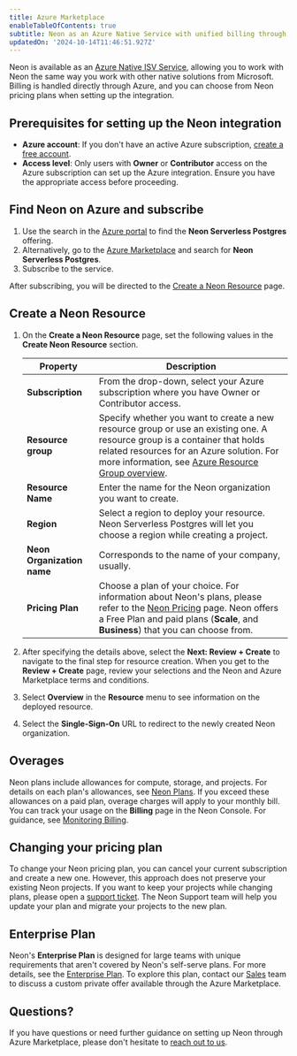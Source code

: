 ```yaml
---
title: Azure Marketplace
enableTableOfContents: true
subtitle: Neon as an Azure Native Service with unified billing through Azure Marketplace
updatedOn: '2024-10-14T11:46:51.927Z'
---
```


Neon is available as an [Azure Native ISV Service](https://learn.microsoft.com/en-us/azure/partner-solutions/partners), allowing you to work with Neon the same way you work with other native solutions from Microsoft. Billing is handled directly through Azure, and you can choose from Neon pricing plans when setting up the integration.

## Prerequisites for setting up the Neon integration

- **Azure account**: If you don't have an active Azure subscription, [create a free account](https://azure.microsoft.com/free).
- **Access level**: Only users with **Owner** or **Contributor** access on the Azure subscription can set up the Azure integration. Ensure you have the appropriate access before proceeding.

## Find Neon on Azure and subscribe

1. Use the search in the [Azure portal](https://portal.azure.com/) to find the **Neon Serverless Postgres** offering.
2. Alternatively, go to the [Azure Marketplace](https://portal.azure.com/#view/Microsoft_Azure_Marketplace/MarketplaceOffersBlade/selectedMenuItemId/home) and search for **Neon Serverless Postgres**.
3. Subscribe to the service.

After subscribing, you will be directed to the [Create a Neon Resource](#create-a-neon-resource) page.

## Create a Neon Resource

1. On the **Create a Neon Resource** page, set the following values in the **Create Neon Resource** section.

   | Property                   | Description                                                                                                                                                                                                                                                                                                        |
   | -------------------------- | ------------------------------------------------------------------------------------------------------------------------------------------------------------------------------------------------------------------------------------------------------------------------------------------------------------------ |
   | **Subscription**           | From the drop-down, select your Azure subscription where you have Owner or Contributor access.                                                                                                                                                                                                                     |
   | **Resource group**         | Specify whether you want to create a new resource group or use an existing one. A resource group is a container that holds related resources for an Azure solution. For more information, see [Azure Resource Group overview](https://learn.microsoft.com/en-us/azure/azure-resource-manager/management/overview). |
   | **Resource Name**          | Enter the name for the Neon organization you want to create.                                                                                                                                                                                                                                                       |
   | **Region**                 | Select a region to deploy your resource. Neon Serverless Postgres will let you choose a region while creating a project.                                                                                                                                                                                           |
   | **Neon Organization name** | Corresponds to the name of your company, usually.                                                                                                                                                                                                                                                                  |
   | **Pricing Plan**           | Choose a plan of your choice. For information about Neon's plans, please refer to the [Neon Pricing](https://neon.tech/home) page. Neon offers a Free Plan and paid plans (**Scale**, and **Business**) that you can choose from.                                                                                  |

2. After specifying the details above, select the **Next: Review + Create** to navigate to the final step for resource creation. When you get to the **Review + Create** page, review your selections and the Neon and Azure Marketplace terms and conditions.
3. Select **Overview** in the **Resource** menu to see information on the deployed resource.
4. Select the **Single-Sign-On** URL to redirect to the newly created Neon organization.

## Overages

Neon plans include allowances for compute, storage, and projects. For details on each plan's allowances, see [Neon Plans](/docs/introduction/plans). If you exceed these allowances on a paid plan, overage charges will apply to your monthly bill. You can track your usage on the **Billing** page in the Neon Console. For guidance, see [Monitoring Billing](/docs/introduction/monitor-usage).

## Changing your pricing plan

To change your Neon pricing plan, you can cancel your current subscription and create a new one. However, this approach does not preserve your existing Neon projects. If you want to keep your projects while changing plans, please open a [support ticket](https://console.neon.tech/app/projects?modal=support). The Neon Support team will help you update your plan and migrate your projects to the new plan.

## Enterprise Plan

Neon's **Enterprise Plan** is designed for large teams with unique requirements that aren't covered by Neon's self-serve plans. For more details, see the [Enterprise Plan](/docs/introduction/plans#enterprise). To explore this plan, contact our [Sales](https://neon.tech/contact-sales) team to discuss a custom private offer available through the Azure Marketplace.

## Questions?

If you have questions or need further guidance on setting up Neon through Azure Marketplace, please don't hesitate to [reach out to us](https://neon.tech/contact-sales).
